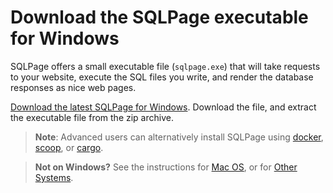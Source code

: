 # Download the SQLPage executable for Windows 

SQLPage offers a small executable file (`sqlpage.exe`) that will take requests to your website,
execute the SQL files you write, and render the database responses as nice web pages.

[Download the latest SQLPage for Windows](https://github.com/sqlpage/SQLPage/releases/latest/download/sqlpage-windows.zip).
Download the file, and extract the executable file from the zip archive.

> **Note**: Advanced users can alternatively install SQLPage using
> [docker](https://hub.docker.com/repository/docker/lovasoa/SQLPage/general),
> [scoop](https://scoop.sh/#/apps?q=sqlpage&id=305b3437817cd197058954a2f76ac1cf0e444116),
> or [cargo](https://crates.io/crates/sqlpage).

> **Not on Windows?** See the instructions for [Mac OS](?os=macos#download), or for [Other Systems](?os=any#download).